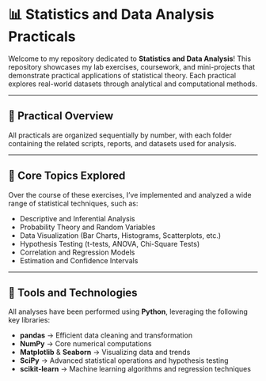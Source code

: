 # 📊 Statistics and Data Analysis Practicals

Welcome to my repository dedicated to **Statistics and Data Analysis**!
This repository showcases my lab exercises, coursework, and mini-projects that demonstrate practical applications of statistical theory. Each practical explores real-world datasets through analytical and computational methods.

---

## 📘 Practical Overview

All practicals are organized sequentially by number, with each folder containing the related scripts, reports, and datasets used for analysis.

---

## 🧩 Core Topics Explored

Over the course of these exercises, I’ve implemented and analyzed a wide range of statistical techniques, such as:

* Descriptive and Inferential Analysis
* Probability Theory and Random Variables
* Data Visualization (Bar Charts, Histograms, Scatterplots, etc.)
* Hypothesis Testing (t-tests, ANOVA, Chi-Square Tests)
* Correlation and Regression Models
* Estimation and Confidence Intervals

---

## 🧰 Tools and Technologies

All analyses have been performed using **Python**, leveraging the following key libraries:

* **pandas** → Efficient data cleaning and transformation
* **NumPy** → Core numerical computations
* **Matplotlib** & **Seaborn** → Visualizing data and trends
* **SciPy** → Advanced statistical operations and hypothesis testing
* **scikit-learn** → Machine learning algorithms and regression techniques

